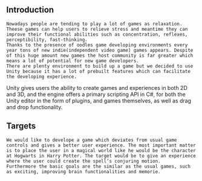 ##	Introduction
	Nowadays people are tending to play a lot of games as relaxation. Theese games can help users to relieve stress and meantime they can improve their functional abilities such as concentration, reflexes, perceptibility, fast-thinking.
	Thanks to the presence of oodles game developing environments every year tons of new indie(independent video game) games appears. Despite of this huge amount new games the host community is far greater which means a lot of potential for new game developers.
	There are plenty environment to build up a game but we decided to use Unity because it has a lot of prebuilt features which can facilitate the developing experience.
Unity gives users the ability to create games and experiences in both 2D and 3D, and the engine offers a primary scripting API in C#, for both the Unity editor in the form of plugins, and games themselves, as well as drag and drop functionality. 
	

##	Targets
	We would like to develope a game which deviates from usual game controls and gives a better user experience. The most important matter is to place the user in a magical world like he would be the character at Hogwarts in Harry Potter. The target would be to give an experience where the user could create the spell’s conjuring motion.
	Furthermore the basic goals are the similar as the usual games, such as exciting, improving brain functionalities and memorie.


